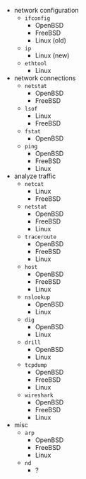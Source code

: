 - network configuration
    - `ifconfig`
        - OpenBSD
        - FreeBSD
        - Linux (old)
    - `ip`
        - Linux (new)
    - `ethtool`
        - Linux
- network connections
    - `netstat`
        - OpenBSD
        - FreeBSD
    - `lsof`
        - Linux
        - FreeBSD
    - `fstat` 
        - OpenBSD
    - `ping`
        - OpenBSD
        - FreeBSD
        - Linux
- analyze traffic
    - `netcat`
        - Linux
        - FreeBSD
    - `netstat`
        - OpenBSD
        - FreeBSD
        - Linux
    - `traceroute`
        - OpenBSD
        - FreeBSD
        - Linux
    - `host`
        - OpenBSD
        - FreeBSD
        - Linux
    - `nslookup`
        - OpenBSD
        - Linux
    - `dig`
        - OpenBSD
        - Linux
    - `drill`
        - OpenBSD
        - Linux
    - `tcpdump`
        - OpenBSD
        - FreeBSD
        - Linux
    - `wireshark`
        - OpenBSD
        - FreeBSD
        - Linux
- misc
    - `arp`
        - OpenBSD
        - FreeBSD
        - Linux
    - `nd`
        - ?
